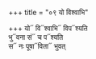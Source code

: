 +++
title = "०९ यो विश्वाभि"

+++
यो᳓ वि᳓श्वाभि᳓ विप᳓श्यति  
भु᳓वना सं᳓ च प᳓श्यति  
स᳓ नः पूषा᳓विता᳓ भुवत्